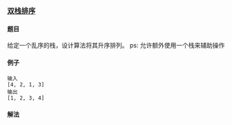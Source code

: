 ### [双栈排序]()
#### 题目
给定一个乱序的栈，设计算法将其升序排列。
ps: 允许额外使用一个栈来辅助操作
#### 例子
```text
输入
[4, 2, 1, 3]
输出
[1, 2, 3, 4]
```
#### 解法
